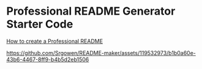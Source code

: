 # Professional README Generator Starter Code

[How to create a Professional README](https://coding-boot-camp.github.io/full-stack/github/professional-readme-guide)


https://github.com/Srgowen/README-maker/assets/119532973/b1b0a60e-43b6-4467-8ff9-b4b5d2eb1506

